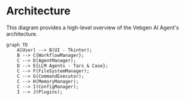# Architecture

This diagram provides a high-level overview of the Vebgen AI Agent's architecture.

```mermaid
graph TD
    A[User] --> B(UI - Tkinter);
    B --> C{WorkflowManager};
    C --> D(AgentManager);
    D --> E{LLM Agents - Tars & Case};
    C --> F(FileSystemManager);
    C --> G(CommandExecutor);
    C --> H(MemoryManager);
    C --> I(ConfigManager);
    I --> J(Plugins);
```
